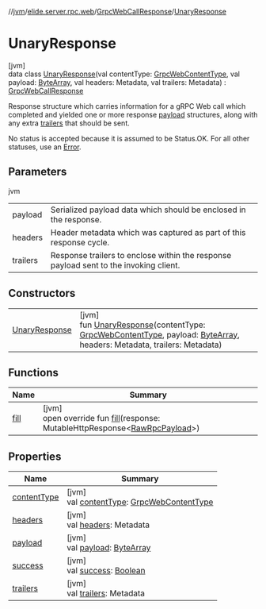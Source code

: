 //[jvm](../../../../index.md)/[elide.server.rpc.web](../../index.md)/[GrpcWebCallResponse](../index.md)/[UnaryResponse](index.md)

# UnaryResponse

[jvm]\
data class [UnaryResponse](index.md)(val contentType: [GrpcWebContentType](../../-grpc-web-content-type/index.md), val payload: [ByteArray](https://kotlinlang.org/api/latest/jvm/stdlib/kotlin/-byte-array/index.html), val headers: Metadata, val trailers: Metadata) : [GrpcWebCallResponse](../index.md)

Response structure which carries information for a gRPC Web call which completed and yielded one or more response [payload](payload.md) structures, along with any extra [trailers](trailers.md) that should be sent.

No status is accepted because it is assumed to be Status.OK. For all other statuses, use an [Error](../-error/index.md).

## Parameters

jvm

| | |
|---|---|
| payload | Serialized payload data which should be enclosed in the response. |
| headers | Header metadata which was captured as part of this response cycle. |
| trailers | Response trailers to enclose within the response payload sent to the invoking client. |

## Constructors

| | |
|---|---|
| [UnaryResponse](-unary-response.md) | [jvm]<br>fun [UnaryResponse](-unary-response.md)(contentType: [GrpcWebContentType](../../-grpc-web-content-type/index.md), payload: [ByteArray](https://kotlinlang.org/api/latest/jvm/stdlib/kotlin/-byte-array/index.html), headers: Metadata, trailers: Metadata) |

## Functions

| Name | Summary |
|---|---|
| [fill](fill.md) | [jvm]<br>open override fun [fill](fill.md)(response: MutableHttpResponse&lt;[RawRpcPayload](../../index.md#-571776252%2FClasslikes%2F594929262)&gt;) |

## Properties

| Name | Summary |
|---|---|
| [contentType](content-type.md) | [jvm]<br>val [contentType](content-type.md): [GrpcWebContentType](../../-grpc-web-content-type/index.md) |
| [headers](headers.md) | [jvm]<br>val [headers](headers.md): Metadata |
| [payload](payload.md) | [jvm]<br>val [payload](payload.md): [ByteArray](https://kotlinlang.org/api/latest/jvm/stdlib/kotlin/-byte-array/index.html) |
| [success](../success.md) | [jvm]<br>val [success](../success.md): [Boolean](https://kotlinlang.org/api/latest/jvm/stdlib/kotlin/-boolean/index.html) |
| [trailers](trailers.md) | [jvm]<br>val [trailers](trailers.md): Metadata |
